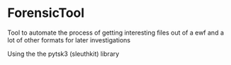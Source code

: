 # ForensicTool

Tool to automate the process of getting interesting files out of a ewf and a lot of other formats for later investigations

Using the the pytsk3 (sleuthkit) library

